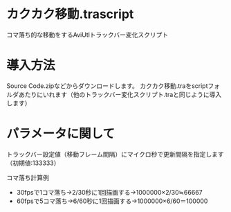 # カクカク移動.trascript
コマ落ち的な移動をするAviUtlトラックバー変化スクリプト

# 導入方法
Source Code.zipなどからダウンロードします。
カクカク移動.traをscriptフォルダあたりにいれます（他のトラックバー変化スクリプト.traと同じように導入します）

# パラメータに関して
トラックバー設定値（移動フレーム間隔）にマイクロ秒で更新間隔を指定します（初期値:133333）


コマ落ち計算例
- 30fpsで1コマ落ち→2/30秒に1回描画する→1000000×2/30≒66667
- 60fpsで5コマ落ち→6/60秒に1回描画する→1000000×6/60＝100000
